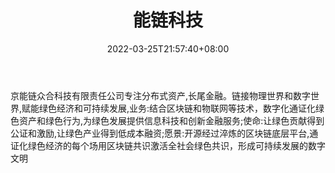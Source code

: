 ﻿---
weight: 
title: "能链科技"
description: "助力产业数字化转型 构建一站式分布式资产登记、融资及流通平台，深度服务于产融效率提高"
date: 2022-03-25T21:57:40+08:00
lastmod: 2022-03-25T16:45:40+08:00
draft: false
authors: ["Metabd"]
featuredImage: "nengyuanqukuailianshiyanshi.png"
link: ""
tags: ["研究机构","能链科技"]
categories: ["navigation"]
navigation: ["研究机构"]
lightgallery: true
toc: true
pinned: false
recommend: false
recommend1: false
---
京能链众合科技有限责任公司专注分布式资产,长尾金融。链接物理世界和数字世界,赋能绿色经济和可持续发展,业务:结合区块链和物联网等技术，数字化通证化绿色资产和绿色行为,为绿色发展提供信息科技和创新金融服务;使命:让绿色贡献得到公证和激励,让绿色产业得到低成本融资;愿景:开源经过淬炼的区块链底层平台,通证化绿色经济的每个场用区块链共识激活全社会绿色共识，形成可持续发展的数字文明
